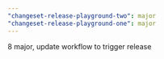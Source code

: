 ```yaml
---
"changeset-release-playground-two": major
"changeset-release-playground-one": major
---
```


8 major, update workflow to trigger release
